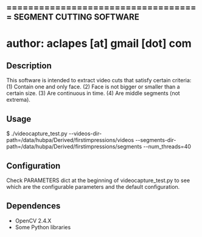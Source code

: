====================================
SEGMENT CUTTING SOFTWARE
---
author: aclapes [at] gmail [dot] com
====================================

Description
-----------
This software is intended to extract video cuts that satisfy certain criteria:
(1) Contain one and only face.
(2) Face is not bigger or smaller than a certain size.
(3) Are continuous in time.
(4) Are middle segments (not extrema).


Usage
-----
$ ./videocapture_test.py
    --videos-dir-path=/data/hubpa/Derived/firstimpressions/videos
    --segments-dir-path=/data/hubpa/Derived/firstimpressions/segments
    --num_threads=40


Configuration
-------------
Check PARAMETERS dict at the beginning of videocapture_test.py to see
which are the configurable parameters and the default configuration.


Dependences
-----------
- OpenCV 2.4.X
- Some Python libraries
